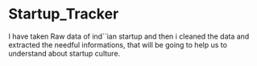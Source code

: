 # Startup_Tracker
I have taken Raw data of ind``ian startup and then i cleaned the data and extracted the needful informations, that will be going to help us to understand about startup culture. 

